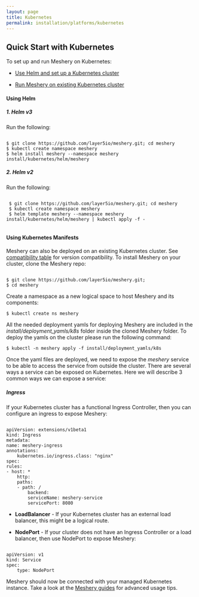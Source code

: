 ```yaml
---
layout: page
title: Kubernetes
permalink: installation/platforms/kubernetes
---
```


## Quick Start with Kubernetes

To set up and run Meshery on Kubernetes:

- [ Use Helm and set up a Kubernetes cluster](#using-helm)

- [Run Meshery on existing Kubernetes cluster](#using-kubernetes-manifests)

#### **Using Helm**

##### 1. **Helm v3**
Run the following:

<pre><code>
$ git clone https://github.com/layer5io/meshery.git; cd meshery
$ kubectl create namespace meshery
$ helm install meshery --namespace meshery install/kubernetes/helm/meshery
</code></pre>

##### 2. **Helm v2**
Run the following:

 <pre><code>
 $ git clone https://github.com/layer5io/meshery.git; cd meshery
 $ kubectl create namespace meshery
 $ helm template meshery --namespace meshery install/kubernetes/helm/meshery | kubectl apply -f -
 </code></pre>

#### **Using Kubernetes Manifests**
Meshery can also be deployed on an existing Kubernetes cluster. See [compatibility table](#compatibility-matrix) for version compatibility. To install Meshery on your cluster, clone the Meshery repo:

<pre><code>
$ git clone https://github.com/layer5io/meshery.git; 
$ cd meshery
</code></pre>

Create a namespace as a new logical space to host Meshery and its components:

```$ kubectl create ns meshery```

All the needed deployment yamls for deploying Meshery are included in the *install/deployment_yamls/k8s* folder inside the cloned Meshery folder. To deploy the yamls on the cluster please run the following command:

```$ kubectl -n meshery apply -f install/deployment_yamls/k8s```

Once the yaml files are deployed, we need to expose the *meshery* service to be able to access the service from outside the cluster. There are several ways a service can be exposed on Kubernetes. Here we will describe 3 common ways we can expose a service:

##### **Ingress** 

If your Kubernetes cluster has a functional Ingress Controller, then you can configure an ingress to expose Meshery: 

<pre><code>
apiVersion: extensions/v1beta1
kind: Ingress
metadata:
name: meshery-ingress
annotations:
    kubernetes.io/ingress.class: "nginx"
spec:
rules:
- host: *
    http:
    paths:
    - path: /
        backend:
        serviceName: meshery-service
        servicePort: 8080
</code></pre>

* **LoadBalancer** - If your Kubernetes cluster has an external load balancer, this might be a logical route.

* **NodePort** - If your cluster does not have an Ingress Controller or a load balancer, then use NodePort to expose Meshery:

<pre><code>
apiVersion: v1
kind: Service
spec:
    type: NodePort
</code></pre>

Meshery should now be connected with your managed Kubernetes instance. Take a look at the [Meshery guides](/docs/guides) for advanced usage tips.
